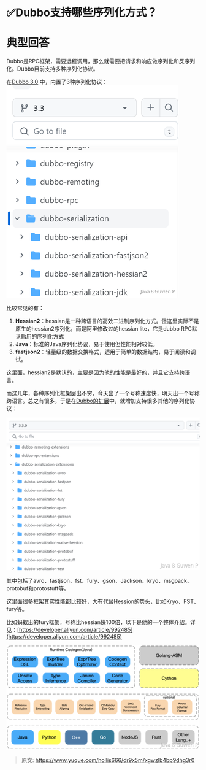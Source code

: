 # ✅Dubbo支持哪些序列化方式？


# 典型回答

Dubbo是RPC框架，需要远程调用，那么就需要把请求和响应做序列化和反序列化。Dubbo目前支持多种序列化协议。

在[Dubbo 3.0](https://github.com/apache/dubbo/tree/3.3/dubbo-serialization) 中，内置了3种序列化协议：
![image.png](./img/caLP1fWeG7uIC49K/1704532702023-a1278f43-e27b-454b-be83-e59cadb48006-312583.png)

比较常见的有：

1. **Hessian2**：hessian是一种跨语言的高效二进制序列化方式。但这里实际不是原生的hessian2序列化，而是阿里修改过的hessian lite，它是dubbo RPC默认启用的序列化方式
2. **Java**：标准的Java序列化协议，易于使用但性能相对较低。
3. **fastjson2**：轻量级的数据交换格式，适用于简单的数据结构，易于阅读和调试。

这里面，hessian2是默认的，主要是因为他的性能是最好的，并且它支持跨语言。

而这几年，各种序列化框架层出不穷，今天出了一个号称速度快，明天出一个号称跨语言。总之有很多，于是在[Dubbo的扩展](https://github.com/apache/dubbo-spi-extensions)中，就增加支持很多其他的序列化协议：

![image.png](./img/caLP1fWeG7uIC49K/1704532830505-c3cefb9f-1ece-484b-b2b1-946738da21ad-382968.png)


其中包括了avro、fastjson、fst、fury、gson、Jackson、kryo、msgpack、protobuf和protostuff等。

这里面很多框架其实性能都比较好，大有代替Hession的势头，比如Kryo、FST、fury等。

比如蚂蚁出的fury框架，号称比hessian快100倍，以下是他的一个整体介绍。详见：[https://developer.aliyun.com/article/992485](https://developer.aliyun.com/article/992485)

![1704533239946-e7a0107a-4e48-42cb-8e3c-54a46795a371.png](./img/caLP1fWeG7uIC49K/1704533239946-e7a0107a-4e48-42cb-8e3c-54a46795a371-006480.png)


> 原文: <https://www.yuque.com/hollis666/dr9x5m/xgwzlb4bp9dhg3r0>